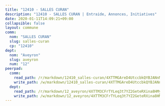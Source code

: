 ```yaml
---
title: "12410 - SALLES CURAN"
description: "12410 - SALLES CURAN | Entraide, Annonces, Initiatives"
date: 2020-01-11T14:09:21+09:00
collapsible: false
layout: commune
comm:
  nom: "SALLES CURAN"
  slug: salles-curan
  cp: "12410"
dept:
  nom: "Aveyron"
  slug: aveyron
  num: "12"
peerpad:
  comm:
    read_path: /r/markdown/12410_salles-curan/4XTTMGAreD4UtccbkQYBJANnMeKsiEKqsP4CxQhky5Gej6CFt
    write_path: /w/markdown/12410_salles-curan/4XTTMGAreD4UtccbkQYBJANnMeKsiEKqsP4CxQhky5Gej6CFt-K3TgUv4qDLSzKqHn7zYbShwdcPffbEs4rfqBck82QrMvyksfM7Mfa9CbZt5fGUVr4cRtUwV1ECEXjaDNoAWM6XrCChorGnNrQzCMykeR6PG3swruVsEcnXfPJJM9thZqj5itu6M8
  dept:
    read_path: /r/markdown/12_aveyron/4XTTM3CFrTYLeq3t7YZ2GeteRXina8HMy585xLdATaEm28gJq
    write_path: /w/markdown/12_aveyron/4XTTM3CFrTYLeq3t7YZ2GeteRXina8HMy585xLdATaEm28gJq-K3TgUfu3tdsvnJNzfCjLcQBm4uQ83gag77qnaAo9pjUvbpQyfAVAxJdyULKffeJFVcGHHVraYZNVQhiGBeBUKBFLy2Vr8dapgU6tQCmoJQ6dgnoqRGmK9bSxqhW9VArfxRuTPcgV
---
```


